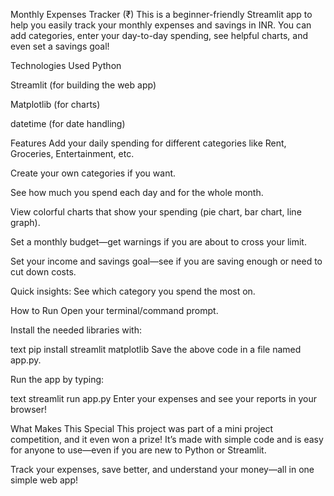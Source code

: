 Monthly Expenses Tracker (₹)
This is a beginner-friendly Streamlit app to help you easily track your monthly expenses and savings in INR. You can add categories, enter your day-to-day spending, see helpful charts, and even set a savings goal!

Technologies Used
Python

Streamlit (for building the web app)

Matplotlib (for charts)

datetime (for date handling)

Features
Add your daily spending for different categories like Rent, Groceries, Entertainment, etc.

Create your own categories if you want.

See how much you spend each day and for the whole month.

View colorful charts that show your spending (pie chart, bar chart, line graph).

Set a monthly budget—get warnings if you are about to cross your limit.

Set your income and savings goal—see if you are saving enough or need to cut down costs.

Quick insights: See which category you spend the most on.

How to Run
Open your terminal/command prompt.

Install the needed libraries with:

text
pip install streamlit matplotlib
Save the above code in a file named app.py.

Run the app by typing:

text
streamlit run app.py
Enter your expenses and see your reports in your browser!

What Makes This Special
This project was part of a mini project competition, and it even won a prize! It’s made with simple code and is easy for anyone to use—even if you are new to Python or Streamlit.

Track your expenses, save better, and understand your money—all in one simple web app!
